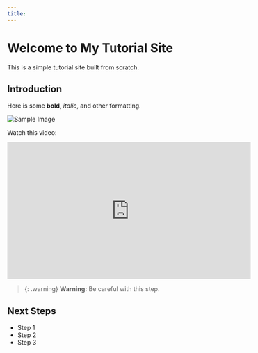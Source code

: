 ```yaml
---
title:
---
```

# Welcome to My Tutorial Site

This is a simple tutorial site built from scratch.

## Introduction

Here is some **bold**, *italic*, and other formatting.

![Sample Image](https://upload.wikimedia.org/wikipedia/commons/thumb/6/6a/Saint_Sophia%2C_Constantinopolis.jpg/1280px-Saint_Sophia%2C_Constantinopolis.jpg)

Watch this video:

<iframe width="560" height="315" src="https://www.youtube.com/embed/ClZmk65QQHM?si=-4HWX0z5qmYf3TwX" title="YouTube video player" frameborder="0" allow="accelerometer; autoplay; clipboard-write; encrypted-media; gyroscope; picture-in-picture; web-share" referrerpolicy="strict-origin-when-cross-origin" allowfullscreen></iframe>

> {: .warning}
> **Warning:** Be careful with this step.

## Next Steps

- Step 1  
- Step 2  
- Step 3  
